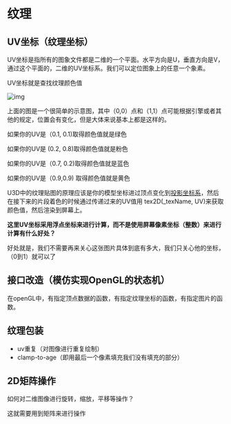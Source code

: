 # 纹理

## UV坐标（纹理坐标）

UV坐标是指所有的图象文件都是二维的一个平面。水平方向是U，垂直方向是V，通过这个平面的，二维的UV坐标系。我们可以定位图象上的任意一个象素。

UV坐标就是查找纹理颜色值

![img](https://pic4.zhimg.com/50/d29b9a00c83bebfd0055b70192390ecd_720w.jpg?source=1940ef5c)

上面的图是一个很简单的示意图，其中（0,0）点和（1,1）点可能根据引擎或者其他的规定，位置会有变化，但是大体来说基本上都是这样的。

如果你的UV是（0.1, 0.1)取得颜色值就是绿色

如果你的UV是  (0.2, 0.8)取得颜色值就是粉色

如果你的UV是（0.7, 0.2)取得颜色值就是蓝色

如果你的UV是（0.9,0.9) 取得颜色值就是黄色

U3D中的纹理贴图的原理应该是你的模型坐标进过顶点变化到[投影坐标系](https://www.zhihu.com/search?q=投影坐标系&search_source=Entity&hybrid_search_source=Entity&hybrid_search_extra={"sourceType"%3A"answer"%2C"sourceId"%3A104208210})，然后在接下来的片段着色的时候通过传递过来的UV值用 tex2D(_texName, UV)来获取颜色值，然后渲染到屏幕上。

**这里UV坐标采用浮点坐标来进行计算，而不是使用屏幕像素坐标（整数）来进行计算有什么好处？**

好处就是，我们不需要再来关心这张图片具体到底有多大，我们只关心他的坐标，（0到1）就可以了



## 接口改造（模仿实现OpenGL的状态机）

在openGL中，有指定顶点数据的函数，有指定纹理坐标的函数，有指定图片的函数。

## 纹理包装

- uv重复（对图像进行重复绘制）
- clamp-to-age（即用最后一个像素填充我们没有填充的部分）

## 2D矩阵操作

如何对二维图像进行旋转，缩放，平移等操作？

这就需要用到矩阵来进行操作